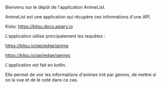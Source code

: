 Bienvenu sur le dépôt de l'application AnimeList.

AnimeList est une application qui récupère ces informations d'une API.

Kistu: https://kitsu.docs.apiary.io

L'application utilise principalement les requêtes :

https://kitsu.io/api/edge/anime

https://kitsu.io/api/edge/genres

L'application est fait en kotlin.

Elle permet de voir les informations d'animes trié par genres, de mettre si on la vue et de le noté dans ce cas.


